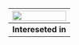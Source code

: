 
| <img src="https://media.giphy.com/media/L13NsH0Aij4Sf2Gdjt/giphy.gif" width="100%" height="100%"/> | 
| --- | 
| __Intereseted in__ |
